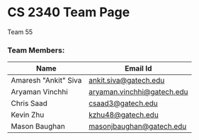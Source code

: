 # CS 2340 Team Page

Team 55

### Team Members:
 Name | Email Id
------|---------
Amaresh "Ankit" Siva | ankit.siva@gatech.edu
Aryaman Vinchhi | aryaman.vinchhi@gatech.edu
Chris Saad | csaad3@gatech.edu
Kevin Zhu | kzhu48@gatech.edu
Mason Baughan | masonjbaughan@gatech.edu
